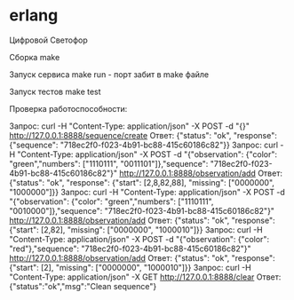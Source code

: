 # erlang
Цифровой Светофор

Сборка
make

Запуск сервиса
make run - порт забит в make файле

Запуск тестов
make test

Проверка работоспособности:

Запрос:
	curl -H "Content-Type: application/json" -X POST -d "{}" http://127.0.0.1:8888/sequence/create
Ответ:
	{"status": "ok", "response": {"sequence": "718ec2f0-f023-4b91-bc88-415c60186c82"}}
Запрос:
	curl -H "Content-Type: application/json" -X POST -d "{\"observation\": {\"color\": \"green\",\"numbers\": [\"1110111\", \"0011101\"]},\"sequence\": \"718ec2f0-f023-4b91-bc88-415c60186c82\"}" http://127.0.0.1:8888/observation/add
Ответ:
	{"status": "ok", "response": {"start": [2,8,82,88], "missing": ["0000000", "1000000"]}}
Запрос:
	curl -H "Content-Type: application/json" -X POST -d "{\"observation\": {\"color\": \"green\",\"numbers\": [\"1110111\", \"0010000\"]},\"sequence\": \"718ec2f0-f023-4b91-bc88-415c60186c82\"}" http://127.0.0.1:8888/observation/add
Ответ:
	{"status": "ok", "response": {"start": [2,82], "missing": ["0000000", "1000010"]}}
Запрос:
	curl -H "Content-Type: application/json" -X POST -d "{\"observation\": {\"color\": \"red\"},\"sequence\": \"718ec2f0-f023-4b91-bc88-415c60186c82\"}" http://127.0.0.1:8888/observation/add
Ответ:
	{"status": "ok", "response": {"start": [2], "missing": ["0000000", "1000010"]}}
Запрос:
	curl -H "Content-Type: application/json" -X GET http://127.0.0.1:8888/clear
Ответ:
	{"status":"ok","msg":"Clean sequence"}


